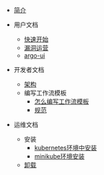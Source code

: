 * [简介](README.md)
* 用户文档
  * [快速开始](user/quickstart.md)
  * [漏洞运营](user/vuln.md)
  * [argo-ui](user/argo-ui.md)
* 开发者文档
  * [架构](developer/架构)
  * 编写工作流模板
    * [怎么编写工作流模板](developer/workflow-template/how-to-write.md)
    * [规范](developer/workflow-template/spec.md)

* 运维文档
  * 安装
    * [kubernetes环境中安装](ops/k8s.md)
    * [minikube环境安装](ops/minikube.md)
  * [卸载](ops/uninstall.md)
